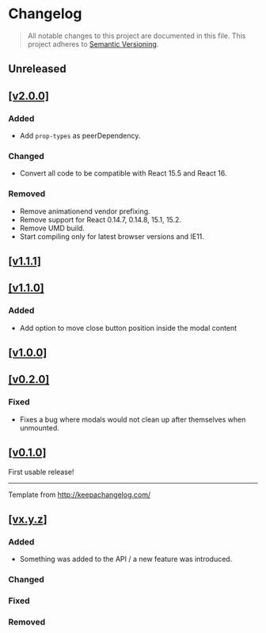 # Changelog

> All notable changes to this project are documented in this file. This project adheres to [Semantic Versioning](http://semver.org/spec/v2.0.0.html).

## Unreleased

## [[v2.0.0]](https://github.com/springload/react-accessible-modal/releases/tag/v2.0.0)

### Added

- Add `prop-types` as peerDependency.

### Changed

- Convert all code to be compatible with React 15.5 and React 16.

### Removed

- Remove animationend vendor prefixing.
- Remove support for React 0.14.7, 0.14.8, 15.1, 15.2.
- Remove UMD build.
- Start compiling only for latest browser versions and IE11.

## [[v1.1.1]](https://github.com/springload/react-accessible-modal/releases/tag/v1.1.1)

## [[v1.1.0]](https://github.com/springload/react-accessible-modal/releases/tag/v1.1.0)

### Added

- Add option to move close button position inside the modal content

## [[v1.0.0]](https://github.com/springload/react-accessible-modal/releases/tag/v1.0.0)

## [[v0.2.0]](https://github.com/springload/react-accessible-modal/releases/tag/v0.2.0)

### Fixed

- Fixes a bug where modals would not clean up after themselves when unmounted.


## [[v0.1.0]](https://github.com/springload/react-accessible-modal/releases/tag/v0.1.0)

First usable release!

-------------

Template from http://keepachangelog.com/

## [[vx.y.z]](https://github.com/springload/react-accessible-modal/releases/tag/x.y.z)

### Added

- Something was added to the API / a new feature was introduced.

### Changed

### Fixed

### Removed
